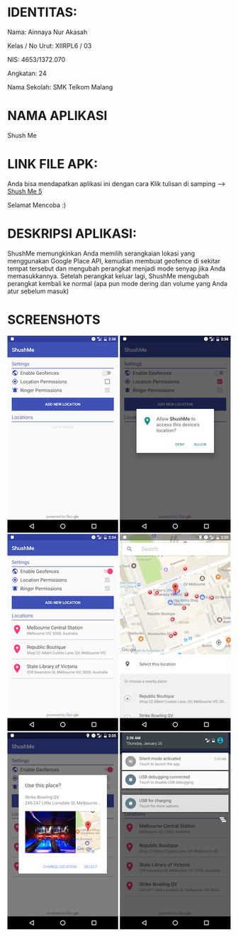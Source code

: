 # IDENTITAS:
Nama: Ainnaya Nur Akasah

Kelas / No Urut: XIIRPL6 / 03

NIS: 4653/1372.070

Angkatan: 24

Nama Sekolah: SMK Telkom Malang

# NAMA APLIKASI
Shush Me

# LINK FILE APK:
Anda bisa mendapatkan aplikasi ini dengan cara Klik tulisan di samping -->
[Shush Me 5](https://docs.google.com/uc?export=download&id=0BxRyC99DsxNVYWQ3Tm5zaDhmaWc)

Selamat Mencoba :)

# DESKRIPSI APLIKASI:
ShushMe memungkinkan Anda memilih serangkaian lokasi yang menggunakan Google Place API, kemudian membuat geofence di sekitar tempat tersebut dan mengubah perangkat menjadi mode senyap jika Anda memasukkannya. Setelah perangkat keluar lagi, ShushMe mengubah perangkat kembali ke normal (apa pun mode dering dan volume yang Anda atur sebelum masuk)

# SCREENSHOTS

![Screenshot1](screenshots/screen_1.png) ![Screenshot2](screenshots/screen_2.png) ![Screenshot3](screenshots/screen_3.png)
![Screenshot4](screenshots/screen_4.png) ![Screenshot5](screenshots/screen_5.png) ![Screenshot6](screenshots/screen_6.png)
